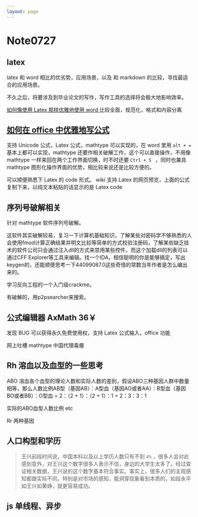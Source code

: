 ```yaml
---
layout: page
---
```


# Note0727



## latex 

latex 和 word 相比的优劣势，应用场景，以及 和 markdown 的比较，寻找最适合的应用场景。

不久之后，将要涉及到毕业论文的写作，写作工具的选择将会极大地影响效率。

[如何像使用 Latex 那样优雅地使用 word ](https://www.zhihu.com/question/20541531/answer/15427349)
比较全面，规范化，格式和内容分离


## [如何在 office 中优雅地写公式](https://support.office.com/en-us/article/Linear-format-equations-using-UnicodeMath-and-LaTeX-in-Word-2e00618d-b1fd-49d8-8cb4-8d17f25754f8)

支持 Unicode 公式，Latex 公式，mathtype 可以实现的，在 word 里用 `alt + =` 基本上都可以实现，mathtype 还要作相关破解工作，这个可以直接操作，不用像 mathtype 一样来回在两个工作界面切换，时不时还要 `Ctrl + S ` ，同时也兼具 mathtype 图形化操作界面的优势，相比较来说还是比较方便的。

可以顺便熟悉下 Latex 的 code 形式。 wiki 支持 Latex 的网页预览，上面的公式复制下来，以纯文本粘贴的话显示的是 Latex code


## 序列号破解相关

针对 mathtype 软件序列号破解。

这软件其实破解较易，复习一下计算机基础知识，了解某些对密码学不够熟悉的人会使用fmod计算正确结果并明文比较等简单的方式校验注册码，了解某些缺乏技术的软件公司只会通过注入dll的方式来禁用某些控件，而这个加载dll的列表可以通过CFF Explorer等工具来编辑。找一个IDA，相信聪明的你是能够搞定，写出keygen的，还能顺便思考一下44099087.0这些奇怪的常数当年作者是怎么编出来的。

学习反向工程的一个入门级crackme。

有破解的，用p2psearcher来搜索。


## 公式编辑器  AxMath 36￥

发现 BUG 可以获得永久免费使用权，支持 Latex 公式输入，office 功能

网上吐槽 mathtype 中国代理毒瘤


## Rh 溶血以及血型的一些思考

ABO 溶血各个血型的理论人数和实际人数的差别，假设ABO三种基因人群中数量相等，那么人数比例AB型（基因AB）：A型血（基因AO或者AA）：B型血（基因BO或者BB）：O型血 = 2：（2 + 1）：（2 + 1）：1 = 2：3：3：1

实际的ABO血型人数比例 etc


Rr 两种基因


## 人口构型和学历


>王兴前段时间说，中国本科以及以上学历人数只有不到 `4%` ，很多人会对此感到意外，对王兴这个数字很多人表示不信，身边的大学生太多了。经过查证相关数据，王兴说的这个数字基本符合事实。事实上，很多人们的主观感知都跟实际不同，特别是对市场的感知，能洞穿现象看到本质的，如段永平如王兴如黄峥，就更容易成功。


## js 单线程、异步


